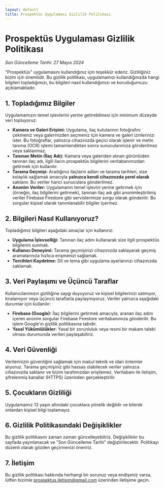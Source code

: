 ```yaml
---
layout: default
title: Prospektüs Uygulaması Gizlilik Politikası
---
```

# Prospektüs Uygulaması Gizlilik Politikası

*Son Güncelleme Tarihi: 27 Mayıs 2024*

"Prospektüs" uygulamasını kullandığınız için teşekkür ederiz. Gizliliğiniz bizim için önemlidir. Bu gizlilik politikası, uygulamamızı kullandığınızda hangi bilgileri topladığımızı, bu bilgileri nasıl kullandığımızı ve koruduğumuzu açıklamaktadır.

## 1. Topladığımız Bilgiler

Uygulamamızın temel işlevlerini yerine getirebilmesi için minimum düzeyde veri topluyoruz:

*   **Kamera ve Galeri Erişimi:** Uygulama, ilaç kutularının fotoğrafını çekmeniz veya galerinizden seçmeniz için kamera ve galeri izinlerinizi ister. Bu fotoğraflar, yalnızca cihazınızda geçici olarak işlenir ve metin tanıma (OCR) işlemi tamamlandıktan sonra sunucularımıza gönderilmez veya saklanmaz.
*   **Tanınan Metin (İlaç Adı):** Kamera veya galeriden alınan görüntüden tanınan ilaç adı, ilgili ilacın prospektüs bilgilerini veritabanımızdan getirmek için kullanılır.
*   **Tarama Geçmişi:** Aradığınız ilaçların adları ve tarama tarihleri, size kolaylık sağlamak amacıyla **yalnızca kendi cihazınızda yerel olarak** saklanır. Bu veriler harici sunuculara gönderilmez.
*   **Anonim Veriler:** Uygulamanın temel işlevini yerine getirmek için (örneğin, ilaç bilgilerini getirmek), tanınan ilaç adı gibi anonimleştirilmiş veriler Firebase Firestore gibi servislerimize sorgu olarak gönderilir. Bu sorgular kişisel olarak tanımlanabilir bilgiler içermez.

## 2. Bilgileri Nasıl Kullanıyoruz?

Topladığımız bilgileri aşağıdaki amaçlar için kullanırız:

*   **Uygulama İşlevselliği:** Tanınan ilaç adını kullanarak size ilgili prospektüs bilgilerini sunmak.
*   **Kullanıcı Deneyimi:** Tarama geçmişinizi cihazınızda saklayarak geçmiş aramalarınıza hızlıca erişmenizi sağlamak.
*   **Tercihleri Kaydetme:** Dil ve tema gibi uygulama ayarlarınızı cihazınızda saklamak.

## 3. Veri Paylaşımı ve Üçüncü Taraflar

Kullanıcılarımızın gizliliğine saygı duyuyoruz ve kişisel bilgilerinizi satmıyor, kiralamıyor veya üçüncü taraflarla paylaşmıyoruz. Veriler yalnızca aşağıdaki durumlar için kullanılır:

*   **Firebase (Google):** İlaç bilgilerini getirmek amacıyla, aranan ilaç adını içeren anonim sorgular Firebase Firestore veritabanımıza gönderilir. Bu işlem Google'ın gizlilik politikasına tabidir.
*   **Yasal Yükümlülükler:** Yasal bir zorunluluk veya resmi bir makam talebi olması durumunda verileri paylaşabiliriz.

## 4. Veri Güvenliği

Verilerinizin güvenliğini sağlamak için makul teknik ve idari önlemler alıyoruz. Tarama geçmişiniz gibi hassas olabilecek veriler yalnızca cihazınızda saklanır ve bizim tarafımızdan erişilemez. Veritabanı ile iletişim, şifrelenmiş kanallar (HTTPS) üzerinden gerçekleştirilir.

## 5. Çocukların Gizliliği

Uygulamamız 13 yaşın altındaki çocuklara yönelik değildir ve bilerek onlardan kişisel bilgi toplamayız.

## 6. Gizlilik Politikasındaki Değişiklikler

Bu gizlilik politikasını zaman zaman güncelleyebiliriz. Değişiklikler bu sayfada yayınlanacak ve "Son Güncelleme Tarihi" değiştirilecektir. Politikayı düzenli olarak gözden geçirmenizi öneririz.

## 7. İletişim

Bu gizlilik politikası hakkında herhangi bir sorunuz veya endişeniz varsa, lütfen bizimle [prospektus.iletisim@gmail.com](mailto:prospektus.iletisim@gmail.com) üzerinden iletişime geçin.
